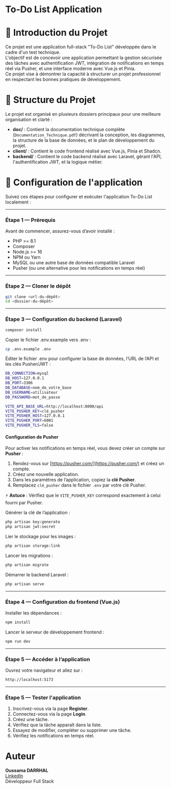 ﻿# To-Do List Application

# 📌 Introduction du Projet
Ce projet est une application full-stack "To-Do List" développée dans le cadre d'un test technique.  
L'objectif est de concevoir une application permettant la gestion sécurisée des tâches avec authentification JWT, intégration de notifications en temps réel via Pusher, et une interface moderne avec Vue.js et Pinia.  
Ce projet vise à démontrer la capacité à structurer un projet professionnel en respectant les bonnes pratiques de développement.

# 📌 Structure du Projet
Le projet est organisé en plusieurs dossiers principaux pour une meilleure organisation et clarté :

- **doc/** : Contient la documentation technique complète (`Documentation_Technique.pdf`) décrivant la conception, les diagrammes, la structure de la base de données, et le plan de développement du projet.  
- **client/** : Contient le code frontend réalisé avec Vue.js, Pinia et Shadcn.  
- **backend/** : Contient le code backend réalisé avec Laravel, gérant l'API, l'authentification JWT, et la logique métier.

# 📌 Configuration de l'application
Suivez ces étapes pour configurer et exécuter l'application To-Do List localement :

---

### Étape 1 — Prérequis

Avant de commencer, assurez-vous d’avoir installé :
- PHP >= 8.1
- Composer
- Node.js >= 16
- NPM ou Yarn
- MySQL ou une autre base de données compatible Laravel
- Pusher (ou une alternative pour les notifications en temps réel)

---

### Étape 2 — Cloner le dépôt
```bash
git clone <url-du-dépôt>
cd <dossier-du-dépôt>
```

---

### Étape 3 — Configuration du backend (Laravel)
```bash
composer install
```
Copier le fichier .env.example vers .env :
```bash
cp .env.example .env
```
Éditer le fichier .env pour configurer la base de données, l’URL de l’API et les clés Pusher/JWT :
```bash
DB_CONNECTION=mysql
DB_HOST=127.0.0.1
DB_PORT=3306
DB_DATABASE=nom_de_votre_base
DB_USERNAME=utilisateur
DB_PASSWORD=mot_de_passe

VITE_API_BASE_URL=http://localhost:8000/api
VITE_PUSHER_KEY=clé_pusher
VITE_PUSHER_HOST=127.0.0.1
VITE_PUSHER_PORT=6001
VITE_PUSHER_TLS=false
```
#### Configuration de Pusher

Pour activer les notifications en temps réel, vous devez créer un compte sur **Pusher** :

1. Rendez-vous sur [https://pusher.com/](https://pusher.com/) et créez un compte.
2. Créez une nouvelle application.
3. Dans les paramètres de l’application, copiez la **clé Pusher**.
4. Remplacez `clé_pusher` dans le fichier `.env` par votre clé Pusher.

⚡ **Astuce** : Vérifiez que le `VITE_PUSHER_KEY` correspond exactement à celui fourni par Pusher.

Générer la clé de l’application :
```bash
php artisan key:generate
php artisan jwt:secret
```
Lier le stockage pour les images :
```bash
php artisan storage:link
```
Lancer les migrations :
```bash
php artisan migrate
```
Démarrer le backend Laravel :
```bash
php artisan serve
```

---

### Étape 4 — Configuration du frontend (Vue.js)

Installer les dépendances :
```bash
npm install
```

Lancer le serveur de développement frontend :
```bash
npm run dev
```

---

### Étape 5 — Accéder à l’application

Ouvrez votre navigateur et allez sur :
```bash
http://localhost:5173
```

---

### Étape 5 — Tester l'application

1. Inscrivez-vous via la page **Register**.  
2. Connectez-vous via la page **Login**.  
3. Créez une tâche.  
4. Vérifiez que la tâche apparaît dans la liste.  
5. Essayez de modifier, compléter ou supprimer une tâche.  
6. Vérifiez les notifications en temps réel.



# Auteur

**Oussama DARRHAL**  
[LinkedIn](https://www.linkedin.com/in/oussama-darrhal-6344ba250/)  
Développeur Full Stack
